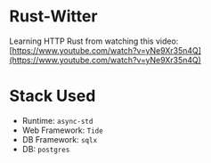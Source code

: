 # Rust-Witter

Learning HTTP Rust from watching this video: [https://www.youtube.com/watch?v=yNe9Xr35n4Q](https://www.youtube.com/watch?v=yNe9Xr35n4Q)

# Stack Used

-   Runtime: `async-std`
-   Web Framework: `Tide`
-   DB Framework: `sqlx`
-   DB: `postgres`
